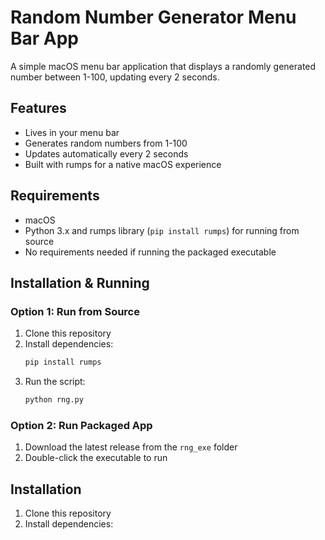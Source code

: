 # Random Number Generator Menu Bar App

A simple macOS menu bar application that displays a randomly generated number between 1-100, updating every 2 seconds.

## Features

- Lives in your menu bar
- Generates random numbers from 1-100
- Updates automatically every 2 seconds
- Built with rumps for a native macOS experience

## Requirements

- macOS
- Python 3.x and rumps library (`pip install rumps`) for running from source
- No requirements needed if running the packaged executable

## Installation & Running

### Option 1: Run from Source
1. Clone this repository
2. Install dependencies:
   ```bash
   pip install rumps
   ```
3. Run the script:
   ```bash
   python rng.py
   ```

### Option 2: Run Packaged App
1. Download the latest release from the `rng_exe` folder
2. Double-click the executable to run

## Installation

1. Clone this repository
2. Install dependencies:
